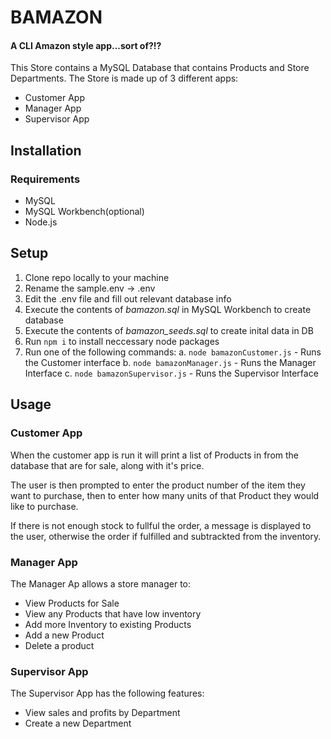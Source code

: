 # BAMAZON
#### A CLI Amazon style app...sort of?!?
This Store contains a MySQL Database that contains Products and Store Departments. The Store is made up of 3 different apps:
* Customer App
* Manager App
* Supervisor App

## Installation
### Requirements
* MySQL
* MySQL Workbench(optional)
* Node.js

## Setup
1. Clone repo locally to your machine
2. Rename the sample.env -> .env
3. Edit the .env file and fill out relevant database info
4. Execute the contents of *bamazon.sql* in MySQL Workbench to create database
5. Execute the contents of *bamazon_seeds.sql* to create inital data in DB
6. Run `npm i` to install neccessary node packages
7. Run one of the following commands:
  a. `node bamazonCustomer.js` - Runs the Customer interface
  b. `node bamazonManager.js` - Runs the Manager Interface
  c. `node bamazonSupervisor.js` - Runs the Supervisor Interface
## Usage
### Customer App
When the customer app is run it will print a list of Products in from the database that are for sale, along with it's price. 

The user is then prompted to enter the product number of the item they want to purchase, then to enter how many units of that Product they would like to purchase.

If there is not enough stock to fullful the order, a message is displayed to the user, otherwise the order if fulfilled and subtrackted from the inventory.

### Manager App
The Manager Ap allows a store manager to:
* View Products for Sale
* View any Products that have low inventory
* Add more Inventory to existing Products
* Add a new Product
* Delete a product

### Supervisor App
The Supervisor App has the following features:
* View sales and profits by Department
* Create a new Department
